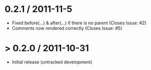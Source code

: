 0.2.1 / 2011-11-5
=================

  * Fixed before(...) & after(...) if there is no parent (Closes Issue: #2)
  * Comments now rendered correctly (Closes Issue: #5)
  

\> 0.2.0 / 2011-10-31
==================

  * Initial release (untracked development)
